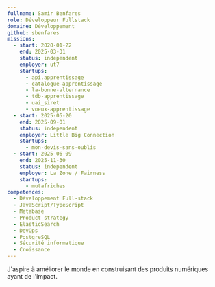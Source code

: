 ```yaml
---
fullname: Samir Benfares
role: Développeur Fullstack
domaine: Développement
github: sbenfares
missions:
  - start: 2020-01-22
    end: 2025-03-31
    status: independent
    employer: ut7
    startups:
      - api.apprentissage
      - catalogue-apprentissage
      - la-bonne-alternance
      - tdb-apprentissage
      - uai_siret
      - voeux-apprentissage
  - start: 2025-05-20
    end: 2025-09-01
    status: independent
    employer: Little Big Connection
    startups:
      - mon-devis-sans-oublis
  - start: 2025-06-09
    end: 2025-11-30
    status: independent
    employer: La Zone / Fairness
    startups:
      - mutafriches
competences:
  - Développement Full-stack
  - JavaScript/TypeScript
  - Metabase
  - Product strategy
  - ElasticSearch
  - DevOps
  - PostgreSQL
  - Sécurité informatique
  - Croissance
---
```

J'aspire à améliorer le monde en construisant des produits numériques ayant de l'impact.